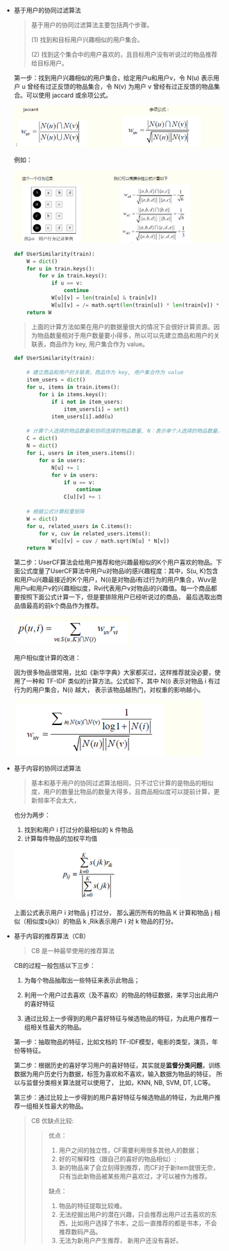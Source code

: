 - 基于用户的协同过滤算法

  > 基于用户的协同过滤算法主要包括两个步骤。
  >
  > (1) 找到和目标用户兴趣相似的用户集合。
  >
  > (2) 找到这个集合中的用户喜欢的，且目标用户没有听说过的物品推荐给目标用户。



  第一步：找到用户兴趣相似的用户集合，给定用户u和用户v，令 N(u) 表示用户 u 曾经有过正反馈的物品集合，令 N(v) 为用户 v 曾经有过正反馈的物品集合。可以使用 jaccard 或余项公式。

  ![](imgs/1.png)



  例如：

  ![](imgs/4.png)

  ```python
  def UserSimilarity(train):
      W = dict()
      for u in train.keys():
          for v in train.keys():
              if u == v:
                  continue
              W[u][v] = len(train[u] & train[v])
              W[u][v] = /= math.sqrt(len(train[u]) * len(train[v]) * 1.0)
      return W
  ```

  > 上面的计算方法如果在用户的数据量很大的情况下会很好计算资源。因为物品数量相对于用户数量要小得多，所以可以先建立商品和用户的关联表，商品作为 key,  用户集合作为 value。

  ```python
  def UserSimilarity(train):
      
      # 建立商品和用户的关联表，商品作为 key, 用户集合作为 value
      item_users = dict()
      for u, items in train.items():
          for i in items.keys():
              if i not in item_users:
                  item_users[i] = set()
              item_users[i].add(u)
      
      # 计算个人选择的物品数量和协同选择的物品数量, N：表示单个人选择的物品数量，C 表示两个人同时选	  # 择的物品数量
      C = dict() 
      N = dict() 
      for i, users in item_users.items():
          for u in users:
              N[u] += 1
              for v in users:
                  if u == v:
                      continue
                  C[u][v] += 1
      
      # 根据公式计算权重矩阵
      W = dict()
      for u, related_users in C.items():
          for v, cuv in related_users.items():
              W[u][v] = cuv / math.sqrt(N[u] * N[v])
      return W
  ```

  第二步：UserCF算法会给用户推荐和他兴趣最相似的K个用户喜欢的物品。下面公式度量了UserCF算法中用户u对物品i的感兴趣程度：其中，S(u, K)包含和用户u兴趣最接近的K个用户，N(i)是对物品i有过行为的用户集合，Wuv是用户u和用户v的兴趣相似度，Rvi代表用户v对物品i的兴趣值。每一个商品都要按照下面公式计算一下，但是要排除用户已经听说过的商品， 最后选取出商品值最高的前k个商品作为推荐。

  ![](imgs/2.png)

  用户相似度计算的改进：

  因为很多物品很常用，比如《新华字典》大家都买过，这样推荐就没必要，使用了一种和 TF-IDF 类似的计算方法。公式如下，其中 N(i) 表示对物品 i 有过行为的用户集合，N(i) 越大， 表示该物品越热门，对权重的影响越小。

  ![](imgs/3.png)

- 基于内容的协同过滤算法

  > 基本和基于用户的协同过滤算法相同，只不过它计算的是物品的相似度，用户的数量比物品的数量大得多，且商品相似度可以提前计算，更新频率不会太大，

  也分为两步：

  1. 找到和用户 i  打过分的最相似的 k 件物品
  2. 计算每件物品的加权平均值

  ![](imgs/5.png)

  上面公式表示用户 i 对物品 j 打过分， 那么遍历所有的物品 K 计算和物品 j 相似（相似度s(jk)）的物品 k ,Rik表示用户 i 对 k 物品的打分。

- 基于内容的推荐算法（CB）

  > CB 是一种最早使用的推荐算法

  CB的过程一般包括以下三步：

  1. 为每个物品抽取出一些特征来表示此物品；

  2. 利用一个用户过去喜欢（及不喜欢）的物品的特征数据，来学习出此用户的喜好特征

  3. 通过比较上一步得到的用户喜好特征与候选物品的特征，为此用户推荐一组相关性最大的物品。



  第一步：抽取物品的特征，比如文档的 TF-IDF模型，电影的类型，演员，年份等特征。

  第二步：根据历史的喜好学习用户的喜好特征，其实就是<b>监督分类问题</b>，训练数据为用户历史行为数据，标签为喜欢和不喜欢，输入数据为物品的特征， 所以与监督分类相关算法就可以使用了， 比如，KNN, NB, SVM, DT, LC等。

  第三步：通过比较上一步得到的用户喜好特征与候选物品的特征，为此用户推荐一组相关性最大的物品。



  > CB 优缺点比较:
  > >
  > > 优点：
  > >
  > > 1. 用户之间的独立性，CF需要利用很多其他人的数据；
  > > 2. 好的可解释性（跟自己的喜好的物品相似）;
  > > 3. 新的物品来了会立刻得到推荐，而CF对于新item就很无奈，只有当此新物品被某些用户喜欢过，才可以被作为推荐。
  > >
  > > 缺点：
  > >
  > > 1. 物品的特征提取比较难。
  > > 2.  无法挖掘出用户的潜在兴趣，只会推荐出用户过去喜欢的东西，比如用户选择了书本，之后一直推荐的都是书本，不会推荐数码产品。
  > > 3.  无法为新用户产生推荐， 新用户还没有喜好。
